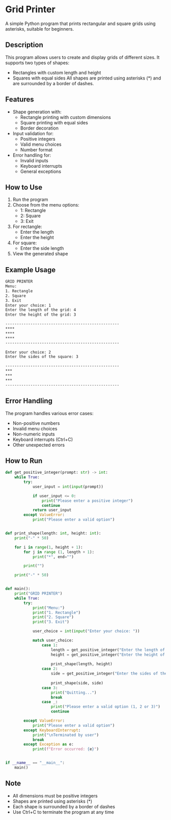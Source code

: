 # Grid Printer

A simple Python program that prints rectangular and square grids using asterisks, suitable for beginners.

## Description

This program allows users to create and display grids of different sizes. It supports two types of shapes:
- Rectangles with custom length and height
- Squares with equal sides
All shapes are printed using asterisks (*) and are surrounded by a border of dashes.

## Features

- Shape generation with:
  - Rectangle printing with custom dimensions
  - Square printing with equal sides
  - Border decoration
- Input validation for:
  - Positive integers
  - Valid menu choices
  - Number format
- Error handling for:
  - Invalid inputs
  - Keyboard interrupts
  - General exceptions

## How to Use

1. Run the program
2. Choose from the menu options:
   - 1: Rectangle
   - 2: Square
   - 3: Exit
3. For rectangle:
   - Enter the length
   - Enter the height
4. For square:
   - Enter the side length
5. View the generated shape

## Example Usage

```bash
GRID PRINTER
Menu:
1. Rectangle
2. Square
3. Exit
Enter your choice: 1
Enter the length of the grid: 4
Enter the height of the grid: 3

--------------------------------------------------
****
****
****
--------------------------------------------------

Enter your choice: 2
Enter the sides of the square: 3

--------------------------------------------------
***
***
***
--------------------------------------------------
```

## Error Handling

The program handles various error cases:
- Non-positive numbers
- Invalid menu choices
- Non-numeric inputs
- Keyboard interrupts (Ctrl+C)
- Other unexpected errors

## How to Run

```python
def get_positive_integer(prompt: str) -> int:
    while True:
        try:
            user_input = int(input(prompt))

            if user_input <= 0:
                print("Please enter a positive integer")
                continue
            return user_input
        except ValueError:
            print("Please enter a valid option")


def print_shape(length: int, height: int):
    print("-" * 50)

    for i in range(1, height + 1):
        for j in range (1, length + 1):
            print("*", end="")

        print("")

    print("-" * 50)


def main():
    print("GRID PRINTER")
    while True:
        try:
            print("Menu:")
            print("1. Rectangle")
            print("2. Square")
            print("3. Exit")

            user_choice = int(input("Enter your choice: "))

            match user_choice:
                case 1:
                    length = get_positive_integer("Enter the length of the grid: ")
                    height = get_positive_integer("Enter the height of the grid: ")
                        
                    print_shape(length, height)
                case 2:
                    side = get_positive_integer("Enter the sides of the square: ")
                        
                    print_shape(side, side)
                case 3:
                    print("Quitting...")
                    break
                case _:
                    print("Please enter a valid option (1, 2 or 3)")
                    continue

        except ValueError:
            print("Please enter a valid option")
        except KeyboardInterrupt:
            print("\nTerminated by user")
            break
        except Exception as e:
            print(f"Error occurred: {e}")


if __name__ == "__main__":
    main()
```

## Note

- All dimensions must be positive integers
- Shapes are printed using asterisks (*)
- Each shape is surrounded by a border of dashes
- Use Ctrl+C to terminate the program at any time
